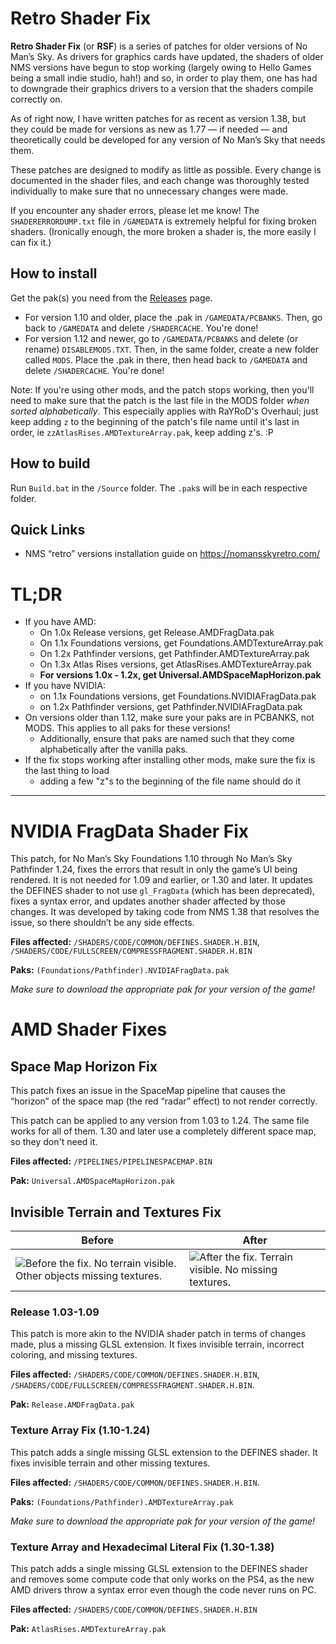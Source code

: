 # Retro Shader Fix

**Retro Shader Fix** (or **RSF**) is a series of patches for older versions of No Man’s Sky. As drivers for graphics cards have updated, the shaders of older NMS versions have begun to stop working (largely owing to Hello Games being a small indie studio, hah!) and so, in order to play them, one has had to downgrade their graphics drivers to a version that the shaders compile correctly on.

As of right now, I have written patches for as recent as version 1.38, but they could be made for versions as new as 1.77 — if needed — and theoretically could be developed for any version of No Man’s Sky that needs them. 

These patches are designed to modify as little as possible. Every change is documented in the shader files, and each change was thoroughly tested individually to make sure that no unnecessary changes were made. 

If you encounter any shader errors, please let me know! The `SHADERERRORDUMP.txt` file in `/GAMEDATA` is extremely helpful for fixing broken shaders. (Ironically enough, the more broken a shader is, the more easily I can fix it.)

## How to install
Get the pak(s) you need from the [Releases](https://github.com/EthanRDoesMC/RetroShaderFix/releases) page.
- For version 1.10 and older, place the .pak in `/GAMEDATA/PCBANKS`. Then, go back to `/GAMEDATA` and delete `/SHADERCACHE`. You're done!
- For version 1.12 and newer, go to `/GAMEDATA/PCBANKS` and delete (or rename) `DISABLEMODS.TXT`. Then, in the same folder, create a new folder called `MODS`. Place the .pak in there, then head back to `/GAMEDATA` and delete `/SHADERCACHE`. You're done!

Note: If you're using other mods, and the patch stops working, then you'll need to make sure that the patch is the last file in the MODS folder *when sorted alphabetically*. This especially applies with RaYRoD's Overhaul; just keep adding `z` to the beginning of the patch's file name until it's last in order, ie `zzAtlasRises.AMDTextureArray.pak`, keep adding z's. :P

## How to build
Run `Build.bat` in the `/Source` folder. The `.pak`s will be in each respective folder.

## Quick Links
- NMS “retro” versions installation guide on https://nomansskyretro.com/

# TL;DR
- If you have AMD:
  - On 1.0x Release versions, get Release.AMDFragData.pak
  - On 1.1x Foundations versions, get Foundations.AMDTextureArray.pak
  - On 1.2x Pathfinder versions, get Pathfinder.AMDTextureArray.pak
  - On 1.3x Atlas Rises versions, get AtlasRises.AMDTextureArray.pak
  - **For versions 1.0x - 1.2x, get Universal.AMDSpaceMapHorizon.pak**
- If you have NVIDIA:
  - on 1.1x Foundations versions, get Foundations.NVIDIAFragData.pak
  - on 1.2x Pathfinder versions, get Pathfinder.NVIDIAFragData.pak
- On versions older than 1.12, make sure your paks are in PCBANKS, not MODS. This applies to all paks for these versions!
  - Additionally, ensure that paks are named such that they come alphabetically after the vanilla paks.
- If the fix stops working after installing other mods, make sure the fix is the last thing to load
  - adding a few "z"s to the beginning of the file name should do it

- - - -
# NVIDIA FragData Shader Fix
This patch, for No Man’s Sky Foundations 1.10 through No Man’s Sky Pathfinder 1.24, fixes the errors that result in only the game’s UI being rendered. It is not needed for 1.09 and earlier, or 1.30 and later. 
It updates the DEFINES shader to not use `gl_FragData` (which has been deprecated), fixes a syntax error, and updates another shader affected by those changes. 
It was developed by taking code from NMS 1.38 that resolves the issue, so there shouldn’t be any side effects. 

**Files affected:** `/SHADERS/CODE/COMMON/DEFINES.SHADER.H.BIN`, `/SHADERS/CODE/FULLSCREEN/COMPRESSFRAGMENT.SHADER.H.BIN`

**Paks:** `(Foundations/Pathfinder).NVIDIAFragData.pak`

*Make sure to download the appropriate pak for your version of the game!*

# AMD Shader Fixes
## Space Map Horizon Fix
This patch fixes an issue in the SpaceMap pipeline that causes the “horizon” of the space map (the red “radar” effect) to not render correctly. 

This patch can be applied to any version from 1.03 to 1.24. The same file works for all of them. 1.30 and later use a completely different space map, so they don't need it.

**Files affected:** `/PIPELINES/PIPELINESPACEMAP.BIN`

**Pak:** `Universal.AMDSpaceMapHorizon.pak`

## Invisible Terrain and Textures Fix

| Before | After |
| ---  | --- |
| ![Before the fix. No terrain visible. Other objects missing textures.](https://raw.githubusercontent.com/EthanRDoesMC/RetroShaderFix/main/docs/AMDTerrainBefore.png) | ![After the fix. Terrain visible. No missing textures.](https://raw.githubusercontent.com/EthanRDoesMC/RetroShaderFix/main/docs/AMDTerrainAfter.png) |

### Release 1.03-1.09
This patch is more akin to the NVIDIA shader patch in terms of changes made, plus a missing GLSL extension. It fixes invisible terrain, incorrect coloring, and missing textures. 

**Files affected:** `/SHADERS/CODE/COMMON/DEFINES.SHADER.H.BIN`, `/SHADERS/CODE/FULLSCREEN/COMPRESSFRAGMENT.SHADER.H.BIN`.

**Pak:** `Release.AMDFragData.pak`

### Texture Array Fix (1.10-1.24)
This patch adds a single missing GLSL extension to the DEFINES shader. It fixes invisible terrain and other missing textures. 

**Files affected:** `/SHADERS/CODE/COMMON/DEFINES.SHADER.H.BIN`.

**Paks:** `(Foundations/Pathfinder).AMDTextureArray.pak`

*Make sure to download the appropriate pak for your version of the game!*

### Texture Array and Hexadecimal Literal Fix (1.30-1.38)
This patch adds a single missing GLSL extension to the DEFINES shader and removes some compute code that only works on the PS4, as the new AMD drivers throw a syntax error even though the code never runs on PC.

**Files affected:** `/SHADERS/CODE/COMMON/DEFINES.SHADER.H.BIN`

**Pak:** `AtlasRises.AMDTextureArray.pak`
